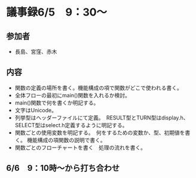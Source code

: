 # 議事録6/5　9：30～
## 参加者
- 長島、宮窪、赤木

## 内容
- 関数の定義の場所を書く。機能構成の項で関数がどこで使われる書く。
- 全体フローの最初にmain()関数を入れるか検討。
- main()関数で何を書くか明記する。
- 文字はUnicode。
- 列挙型はヘッダーファイルにて定義。　RESULT型とTURN型はdisplay.h、SELECT型はselect.h定義するように明記する。
- 関数ごとの使用変数を明記する。　何をするための変数か、型、初期値を書く。 機能構成の項関数の説明で書く。
- 関数ごとのフローチャートを書く　処理の流れを書く。

## 6/6　9：10時～から打ち合わせ